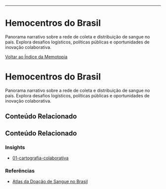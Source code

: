 ---
# Hemocentros do Brasil

Panorama narrativo sobre a rede de coleta e distribuição de sangue no país.
Explora desafios logísticos, políticas públicas e oportunidades de inovação colaborativa.

[Voltar ao Índice da Memotopia](../../INDEX.md)

# Hemocentros do Brasil

Panorama narrativo sobre a rede de coleta e distribuição de sangue no país.
Explora desafios logísticos, políticas públicas e oportunidades de inovação colaborativa.

## Conteúdo Relacionado


## Conteúdo Relacionado

<!-- RELATED_CONTENT_START -->
### Insights
*   [01-cartografia-colaborativa](./insights/01-cartografia-colaborativa.md)
### Referências
*   [Atlas da Doação de Sangue no Brasil](./referencias/atlas-sangue.md)
<!-- RELATED_CONTENT_END -->


